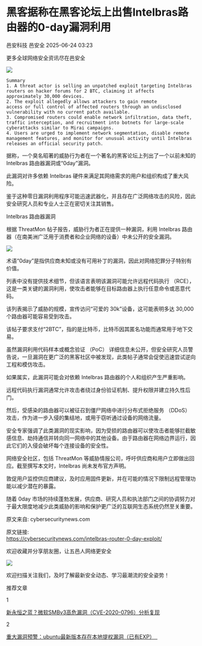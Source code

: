 #  黑客据称在黑客论坛上出售Intelbras路由器的0-day漏洞利用  
邑安科技  邑安全   2025-06-24 03:23  
  
更多全球网络安全资讯尽在邑安全  
  
![](https://mmbiz.qpic.cn/mmbiz_png/1N39PtINn8vg7HicFlibrPicJSP0yRGf62s8HBk5Fcfws30xlazSgzCWZVFIgFzsrbnCXWBbQe6CuDvBQpKsXLpug/640?wx_fmt=png&from=appmsg "")  
```
Summary
1. A threat actor is selling an unpatched exploit targeting Intelbras routers on hacker forums for 2 BTC, claiming it affects approximately 30,000 devices.
2. The exploit allegedly allows attackers to gain remote access or full control of affected routers through an undisclosed vulnerability with no current patch available.
3. Compromised routers could enable network infiltration, data theft, traffic interception, and recruitment into botnets for large-scale cyberattacks similar to Mirai campaigns.
4. Users are urged to implement network segmentation, disable remote management features, and monitor for unusual activity until Intelbras releases an official security patch.
```  
  
据称，一个臭名昭著的威胁行为者在一个著名的黑客论坛上列出了一个以前未知的 Intelbras 路由器漏洞或“0day”漏洞。  
  
此漏洞对许多依赖 Intelbras 硬件来满足其网络需求的用户和组织构成了重大风险。  
  
鉴于这种零日漏洞利用程序可能迅速武器化，并且存在广泛网络攻击的风险，因此安全研究人员和专业人士正在密切关注其销售。  
  
Intelbras 路由器漏洞  
  
根据 ThreatMon 帖子报告，威胁行为者正在提供一种漏洞，利用 Intelbras 路由器（在南美洲广泛用于消费者和企业网络的设备）中未公开的安全漏洞。  
  
![](https://mmbiz.qpic.cn/mmbiz_png/1N39PtINn8vg7HicFlibrPicJSP0yRGf62sgzJ12UEhaVdEoskkJpRUf3w1SETTt8qiaR7xibQtFPF2F339Ht6DxMgw/640?wx_fmt=png&from=appmsg "")  
  
术语“0day”是指供应商未知或没有可用补丁的漏洞，因此对网络犯罪分子特别有价值。  
  
列表中没有提供技术细节，但该语言表明该漏洞可能允许远程代码执行 （RCE），这是一类关键的漏洞利用，使攻击者能够在目标路由器上执行任意命令或恶意代码。  
  
该列表揭示了威胁的规模，宣传访问“可爱的 30k”设备，这可能表明多达 30,000 个路由器可能容易受到攻击。  
  
该帖子要求支付“2BTC”，指的是比特币，比特币因其匿名功能而通常用于地下交易。  
  
虽然漏洞利用代码样本或概念验证 （PoC） 详细信息未公开，但安全研究人员警告说，一旦漏洞在更广泛的黑客社区中被发现，此类帖子通常会促使迅速尝试逆向工程和模仿攻击。  
  
如果属实，此漏洞可能会对依赖 Intelbras 路由器的个人和组织产生严重影响。  
  
远程代码执行漏洞通常允许攻击者绕过身份验证机制、提升权限并建立持久性后门。  
  
然后，受感染的路由器可以被征召到僵尸网络中进行分布式拒绝服务 （DDoS） 攻击，作为进一步入侵的集结地，或用于窃听通过设备的网络流量。  
  
安全专家强调了此类漏洞的现实影响，因为受损的路由器可以使攻击者能够拦截敏感信息、劫持通信并转向同一网络中的其他设备。由于路由器在网络边界运行，因此它们的入侵会破坏每个连接设备的安全性。  
  
网络安全社区，包括 ThreatMon 等威胁情报公司，呼吁供应商和用户立即做出回应。截至撰写本文时，Intelbras 尚未发布官方声明。  
  
敦促用户监控供应商建议，及时应用固件更新，并在可能的情况下限制远程管理功能以减少潜在的暴露。  
  
随着 0day 市场的持续蓬勃发展，供应商、研究人员和执法部门之间的协调努力对于最大限度地减少此类威胁的影响和保护更广泛的互联网生态系统仍然至关重要。  
  
原文来自: cybersecuritynews.com  
  
原文链接:   
https://cybersecuritynews.com/intelbras-router-0-day-exploit/  
  
欢迎收藏并分享朋友圈，让五邑人网络更安全  
  
![](https://mmbiz.qpic.cn/mmbiz_jpg/1N39PtINn8tD9ic928O6vIrMg4fuib48e1TsRj9K9Cz7RZBD2jjVZcKm1N4QrZ4bwBKZic5crOdItOcdDicPd3yBSg/640?wx_fmt=jpeg "")  
  
欢迎扫描关注我们，及时了解最新安全动态、学习最潮流的安全姿势！  
  
推荐文章  
  
1  
  
[新永恒之蓝？微软SMBv3高危漏洞（CVE-2020-0796）分析复现](http://mp.weixin.qq.com/s?__biz=MzUyMzczNzUyNQ==&mid=2247488913&idx=1&sn=acbf595a4a80dcaba647c7a32fe5e06b&chksm=fa39554bcd4edc5dc90019f33746404ab7593dd9d90109b1076a4a73f2be0cb6fa90e8743b50&scene=21#wechat_redirect)  
  
  
2  
  
[重大漏洞预警：ubuntu最新版本存在本地提权漏洞（已有EXP）　](http://mp.weixin.qq.com/s?__biz=MzUyMzczNzUyNQ==&mid=2247483652&idx=1&sn=b2f2ec90db499e23cfa252e9ee743265&chksm=fa3941decd4ec8c83a268c3480c354a621d515262bcbb5f35e1a2dde8c828bdc7b9011cb5072&scene=21#wechat_redirect)  
  
  
  
  
  
